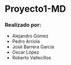 # Proyecto1-MD


### Realizado por:
- Alejandro Gómez
- Pedro Arriola
- José Barrera García
- Oscar López
- Roberto Vallecillos
